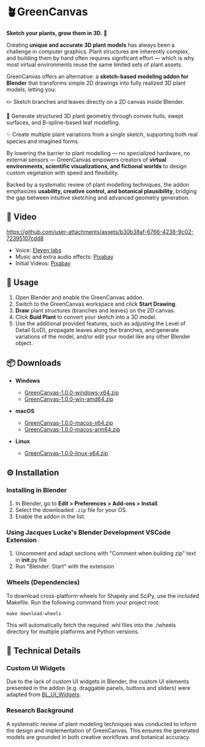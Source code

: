 # 🪴GreenCanvas

**Sketch your plants, grow them in 3D.** 🌱

Creating **unique and accurate 3D plant models** has always been a challenge in computer graphics. Plant structures are inherently complex, and building them by hand often requires significant effort — which is why most virtual environments reuse the same limited sets of plant assets.

GreenCanvas offers an alternative: a **sketch-based modeling addon for Blender** that transforms simple 2D drawings into fully realized 3D plant models, letting you:

✏️ Sketch branches and leaves directly on a 2D canvas inside Blender.

🌿 Generate structured 3D plant geometry through convex hulls, swept surfaces, and B-spline-based leaf modelling.

✨ Create multiple plant variations from a single sketch, supporting both real species and imagined forms.

By lowering the barrier to plant modelling — no specialized hardware, no external sensors — GreenCanvas empowers creators of **virtual environments, scientific visualizations, and fictional worlds** to design custom vegetation with speed and flexibility.

Backed by a systematic review of plant modelling techniques, the addon emphasizes **usability, creative control, and botanical plausibility**, bridging the gap between intuitive sketching and advanced geometry generation.

## 🎥 Video

https://github.com/user-attachments/assets/b30b38af-6766-4238-9c02-72395107cdd8

- Voice: [Eleven labs](https://elevenlabs.io/)
- Music and extra audio effects: [Pixabay](pixabay.com/music/search/)
- Initial Videos: [Pixabay](https://pixabay.com/videos/)

## 🌱 Usage

1. Open Blender and enable the GreenCanvas addon.
2. Switch to the GreenCanvas workspace and click **Start Drawing**.
3. **Draw** plant structures (branches and leaves) on the 2D canvas.
4. Click **Buid Plant** to convert your sketch into a 3D model.
5. Use the additional provided features, such as adjusting the Level of Detail (LoD), propagate leaves along the branches, and generate variations of the model, and/or edit your model like any other Blender object.

## 📦 Downloads

- **Windows**
  - [GreenCanvas-1.0.0-windows-x64.zip](https://github.com/anamsmartins/GreenCanvas/releases/download/v1.0.0/greencanvas-1.0.0-windows_x64.zip)
  - [GreenCanvas-1.0.0-win-amd64.zip](https://github.com/anamsmartins/GreenCanvas/releases/download/v1.0.0/greencanvas-1.0.0-win_amd64.zip)

- **macOS**
  - [GreenCanvas-1.0.0-macos-x64.zip](https://github.com/anamsmartins/GreenCanvas/releases/download/v1.0.0/greencanvas-1.0.0-macos_x64.zip)
  - [GreenCanvas-1.0.0-macos-arm64.zip](https://github.com/anamsmartins/GreenCanvas/releases/download/v1.0.0/greencanvas-1.0.0-macos_arm64.zip)

- **Linux**
  - [GreenCanvas-1.0.0-linux-x64.zip](https://github.com/anamsmartins/GreenCanvas/releases/download/v1.0.0/greencanvas-1.0.0-linux_x64.zip)

## ⚙️ Installation

### Installing in Blender
1. In Blender, go to **Edit > Preferences > Add-ons > Install**.
2. Select the downloaded `.zip` file for your OS.
3. Enable the addon in the list.

### Using Jacques Lucke's Blender Development VSCode Extension
1. Uncomment and adapt sections with "Comment when building zip" text in __init__.py file
2. Run "Blender: Start" with the extension

### Wheels (Dependencies)

To download cross-platform wheels for Shapely and SciPy, use the included Makefile. Run the following command from your project root:

    make download-wheels

This will automatically fetch the required .whl files into the ./wheels directory for multiple platforms and Python versions.

## 🌿 Technical Details

### Custom UI Widgets

Due to the lack of custom UI widgets in Blender, the custom UI elements presented in the addon (e.g. draggable panels, buttons and sliders) were adapted from [BL_UI_Widgets](https://github.com/jayanam/bl_ui_widgets).

### Research Background

A systematic review of plant modeling techniques was conducted to inform the design and implementation of GreenCanvas. This ensures the generated models are grounded in both creative workflows and botanical accuracy.


